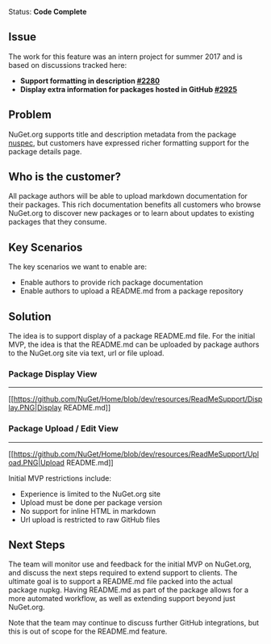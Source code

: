 Status: **Code Complete**

## Issue
The work for this feature was an intern project for summer 2017 and is based on discussions tracked here:
* **Support formatting in description [#2280](https://github.com/NuGet/NuGetGallery/issues/2280)**
* **Display extra information for packages hosted in GitHub [#2925](https://github.com/NuGet/NuGetGallery/issues/2925)**

## Problem
NuGet.org supports title and description metadata from the package [nuspec](https://docs.microsoft.com/en-us/nuget/schema/nuspec), but customers have expressed richer formatting support for the package details page.

## Who is the customer?
All package authors will be able to upload markdown documentation for their packages. This rich documentation benefits all customers who browse NuGet.org to discover new packages or to learn about updates to existing packages that they consume.

## Key Scenarios
The key scenarios we want to enable are:
* Enable authors to provide rich package documentation
* Enable authors to upload a README.md from a package repository

## Solution
The idea is to support display of a package README.md file. For the initial MVP, the idea is that the README.md can be uploaded by package authors to the NuGet.org site via text, url or file upload.

### Package Display View
-----
[[https://github.com/NuGet/Home/blob/dev/resources/ReadMeSupport/Display.PNG|Display README.md]]

### Package Upload / Edit View
-----
[[https://github.com/NuGet/Home/blob/dev/resources/ReadMeSupport/Upload.PNG|Upload README.md]]

Initial MVP restrictions include:
* Experience is limited to the NuGet.org site
* Upload must be done per package version
* No support for inline HTML in markdown
* Url upload is restricted to raw GitHub files

## Next Steps
The team will monitor use and feedback for the initial MVP on NuGet.org, and discuss the next steps required to extend support to clients. The ultimate goal is to support a README.md file packed into the actual package nupkg. Having README.md as part of the package allows for a more automated workflow, as well as extending support beyond just NuGet.org.

Note that the team may continue to discuss further GitHub integrations, but this is out of scope for the README.md feature.
